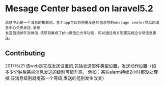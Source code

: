 # Mesage Center based on laravel5.2

    消息中心是一个消息的集散地，各个app可以将想要发送的信息写到message center然后由消息中心负责发送.消息
    发送包括邮件及微信.该项目集成了php微信企业号功能，可以通过相关配置完成企业号信息推送。


## Contributing

2017/5/21 该web是完成发送设置的,包括发送邮件类型设置，发送动作设置（如多少分钟后某些消息发送的级别可能升高，
例如：某些alarm持续2小时都没处理掉,该消息级别就提高一个等级,发送的组别发生改变）

